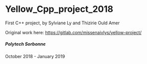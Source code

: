 # Yellow_Cpp_project_2018
 First C++ project, by Sylviane Ly and Thizirie Ould Amer
 
Original work here: https://gitlab.com/missenaivlys/yellow-project/

##### Polytech Sorbonne 
October 2018 - January 2019
